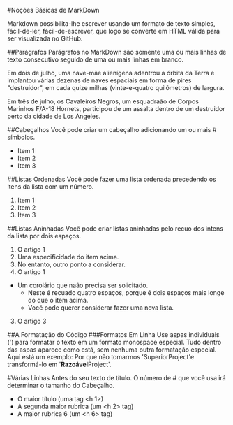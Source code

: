 #Noções Básicas de MarkDown

Markdown possibilita-lhe escrever usando um formato de texto simples, fácil-de-ler, fácil-de-escrever, que logo se converte em HTML válida para ser visualizada no GitHub.

##Parágrafos
Parágrafos no MarkDown são somente uma ou mais linhas de texto consecutivo seguido de uma ou mais linhas em branco. 

Em dois de julho, uma nave-mãe alienígena adentrou a órbita da Terra e implantou várias dezenas de naves espaciais em forma de pires "destruidor", em cada quize milhas (vinte-e-quatro quilômetros) de largura. 

Em três de julho, os Cavaleiros Negros, um esquadraão de Corpos Marinhos F/A-18 Hornets, participou de um assalta dentro de um destruidor perto da cidade de Los Angeles.

##Cabeçalhos
Você pode criar um cabeçalho adicionando um ou mais # símbolos.
- Item 1
- Item 2
- Item 3

##Listas Ordenadas
Você pode fazer uma lista ordenada precedendo os itens da lista com um número.
1. Item 1
2. Item 2
3. Item 3 

##Listas Aninhadas
Você pode criar listas aninhadas pelo recuo dos intens da lista por dois espaços.
1. O artigo 1
  1. Uma especificidade do item acima.
  2. No entanto, outro ponto a considerar.
2. O artigo 1
  * Um corolário que naão precisa ser solicitado.
    * Neste é recuado quatro espaços, porque é dois espaços mais longe do que o item acima.
    * Você pode querer considerar fazer uma nova lista.
3. O artigo 3

##A Formatação do Código
###Formatos Em Linha
Use aspas individuais (') para formatar o texto em um formato monospace especial. Tudo dentro das aspas aparece como está, sem nenhuma outra formatação especial.
Aqui está um exemplo: Por que não tomarmos 'SuperiorProject'e transformá-lo em '**Razoável**Project'. 

#Várias Linhas
Antes do seu texto de título. O número de # que você usa irá determinar o tamanho do Cabeçalho.
- O maior título (uma tag <h 1>)
- A segunda maior rubrica (um <h 2> tag)
- A maior rubrica 6 (um <h 6> tag)
